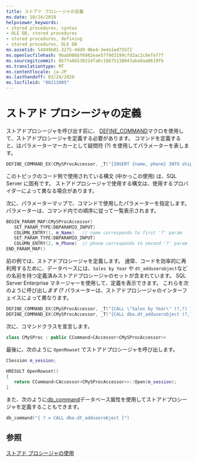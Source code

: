 ```yaml
---
title: ストアド プロシージャの定義
ms.date: 10/24/2018
helpviewer_keywords:
- stored procedures, syntax
- OLE DB, stored procedures
- stored procedures, defining
- stored procedures, OLE DB
ms.assetid: 54949b81-3275-4dd9-96e4-3eda1ed755f2
ms.openlocfilehash: 9bab086bf6982eae5779d3199cfd2ac2c8efe77f
ms.sourcegitcommit: 857fa6b530224fa6c18675138043aba9aa0619fb
ms.translationtype: MT
ms.contentlocale: ja-JP
ms.lasthandoff: 03/24/2020
ms.locfileid: "80211005"
---
```

# <a name="defining-stored-procedures"></a>ストアド プロシージャの定義

ストアドプロシージャを呼び出す前に、 [DEFINE_COMMAND](../../data/oledb/define-command.md)マクロを使用して、ストアドプロシージャを定義する必要があります。 コマンドを定義すると、はパラメーターマーカーとして疑問符 (?) を使用してパラメーターを表します。

```cpp
DEFINE_COMMAND_EX(CMySProcAccessor, _T("{INSERT {name, phone} INTO shippers (?,?)}"))
```

このトピックのコード例で使用されている構文 (中かっこの使用) は、SQL Server に固有です。 ストアドプロシージャで使用する構文は、使用するプロバイダーによって異なる場合があります。

次に、パラメーターマップで、コマンドで使用したパラメーターを指定します。パラメーターは、コマンド内での順序に従って一覧表示されます。

```cpp
BEGIN_PARAM_MAP(CMySProcAccessor)
   SET_PARAM_TYPE(DBPARAMIO_INPUT)
   COLUMN_ENTRY(1, m_Name)   // name corresponds to first '?' param
   SET_PARAM_TYPE(DBPARAMIO_INPUT)
   COLUMN_ENTRY(2, m_Phone)  // phone corresponds to second '?' param
END_PARAM_MAP()
```

前の例では、ストアドプロシージャを定義します。 通常、コードを効率的に再利用するために、データベースには、`Sales by Year` や `dt_adduserobject`などの名前を持つ定義済みストアドプロシージャのセットが含まれています。 SQL Server Enterprise マネージャーを使用して、定義を表示できます。 これらを次のように呼び出し*ます (?* パラメーターは、ストアドプロシージャのインターフェイスによって異なります。

```cpp
DEFINE_COMMAND_EX(CMySProcAccessor, _T("{CALL \"Sales by Year\" (?,?) }"))
DEFINE_COMMAND_EX(CMySProcAccessor, _T("{CALL dbo.dt_adduserobject (?,?) }"))
```

次に、コマンドクラスを宣言します。

```cpp
class CMySProc : public CCommand<CAccessor<CMySProcAccessor>>
```

最後に、次のように `OpenRowset` でストアドプロシージャを呼び出します。

```cpp
CSession m_session;

HRESULT OpenRowset()
{
   return CCommand<CAccessor<CMySProcAccessor>>::Open(m_session);
}
```

また、次のように[db_command](../../windows/db-command.md)データベース属性を使用してストアドプロシージャを定義することもできます。

```cpp
db_command("{ ? = CALL dbo.dt_adduserobject }")
```

## <a name="see-also"></a>参照

[ストアド プロシージャの使用](../../data/oledb/using-stored-procedures.md)
